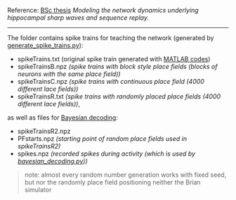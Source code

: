Reference: [BSc thesis](https://drive.google.com/drive/folders/0B089tpx89mdXdjdkbk9JSjBjMDQ) *Modeling the network dynamics underlying hippocampal sharp waves and sequence replay.*

------------------------------------------------------

The folder contains spike trains for teaching the network (generated by [generate_spike_trains.py](https://github.com/andrisecker/KOKISharpWaves/blob/master/scripts/generate_spike_train.py)):
* spikeTrains.txt (original spike train generated with [MATLAB codes](https://github.com/andrisecker/KOKISharpWaves/tree/master/scripts/MATLAB))
* spikeTrainsB.npz *(spike trains with block style place fields (blocks of neurons with the same place field))*
* spikeTrainsC.npz *(spike trains with continuous place field (4000 different lace fields))*
* spikeTrainsR.txt *(spike trains with randomly placed place fields (4000 different lace fields))*,

as well as files for [Bayesian decoding](https://github.com/andrisecker/KOKISharpWaves/blob/master/Bayesian_inference.pdf):
* spikeTrainsR2.npz
* PFstarts.npz *(starting point of random place fields used in spikeTrainsR2)*
* spikes.npz *(recorded spikes during activity (which is used by [bayesian_decoding.py](https://github.com/andrisecker/KOKISharpWaves/blob/master/scripts/bayesian_decoding.py)))*

> note: almost every random number generation works with fixed seed, but nor the randomly place field positioning neither the Brian simulator 

